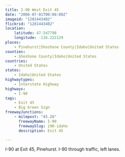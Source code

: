 ```yaml
---
title: I-90 West Exit 45
date: "2006-07-01T00:00:00Z"
imageid: "1281443402"
flickrid: "1281443402"
location:
    latitude: 47.547798
    longitude: -116.222129
places:
    - Pinehurst|Shoshone County|Idaho|United States
counties:
    - Shoshone County|Idaho|United States
countries:
    - United States
states:
    - Idaho|United States
highwaytypes:
    - Interstate Highway
highways:
    - I-90
tags:
    - Exit 45
    - Big Green Sign
freewayJunctions:
    - milepost: "45.26"
      freewayName: I-90
      freewaySlug: i90-idaho
      description: Exit 45

---
```

I-90 at Exit 45, Pinehurst.  I-90 through traffic, left lanes.